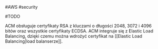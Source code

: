 #AWS #security 

#TODO 

ACM obsługuje certyfikaty RSA z kluczami o długości 2048, 3072 i 4096 bitów oraz wszystkie certyfikaty ECDSA. ACM integruje się z Elastic Load Balancing, dzięki czemu można wdrożyć certyfikat na [[Elastic Load Balancing|load balanserze]].